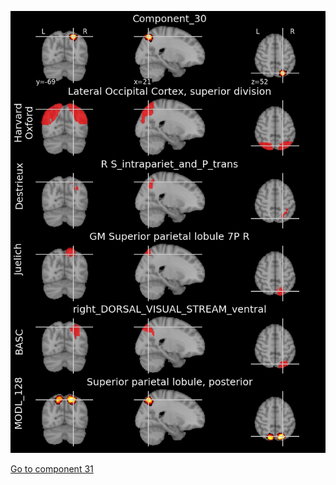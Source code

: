 


![30](preliminary/30.jpg "Component 30")

[Go to component 31](https://parietal-inria.github.io/MODL_atlas/1024/31 "Component 31")